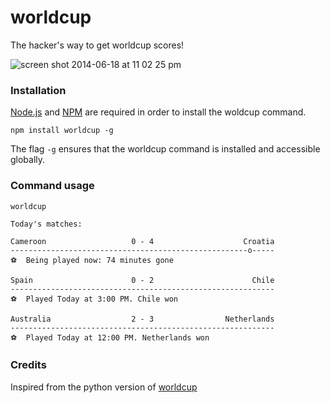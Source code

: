 worldcup
========

The hacker's way to get worldcup scores!

![screen shot 2014-06-18 at 11 02 25 pm](https://cloud.githubusercontent.com/assets/2038264/3323312/a12165b0-f75e-11e3-8b83-def7e2088670.png)

### Installation

[Node.js](http://nodejs.org/) and [NPM](https://www.npmjs.org) are required in order to install the woldcup command.

```
npm install worldcup -g
```

The flag `-g` ensures that the worldcup command is installed and accessible globally.


### Command usage

```
worldcup 

Today's matches:

Cameroon                   0 - 4                    Croatia
-----------------------------------------------------o-----
⚽  Being played now: 74 minutes gone

Spain                      0 - 2                      Chile
-----------------------------------------------------------
⚽  Played Today at 3:00 PM. Chile won

Australia                  2 - 3                Netherlands
-----------------------------------------------------------
⚽  Played Today at 12:00 PM. Netherlands won

```

### Credits

Inspired from the python version of [worldcup](https://github.com/fatiherikli/worldcup)

